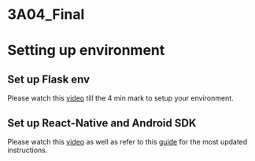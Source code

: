 # 3A04_Final

# Setting up environment
## Set up Flask env
Please watch this [video](https://www.youtube.com/watch?v=7LNl2JlZKHA) till the 4 min mark to setup your environment.

## Set up React-Native and Android SDK
Please watch this [video](https://www.youtube.com/watch?v=oorfevovPWw) as well as refer to this [guide](https://reactnative.dev/docs/environment-setup?guide=native) for the most updated instructions.
